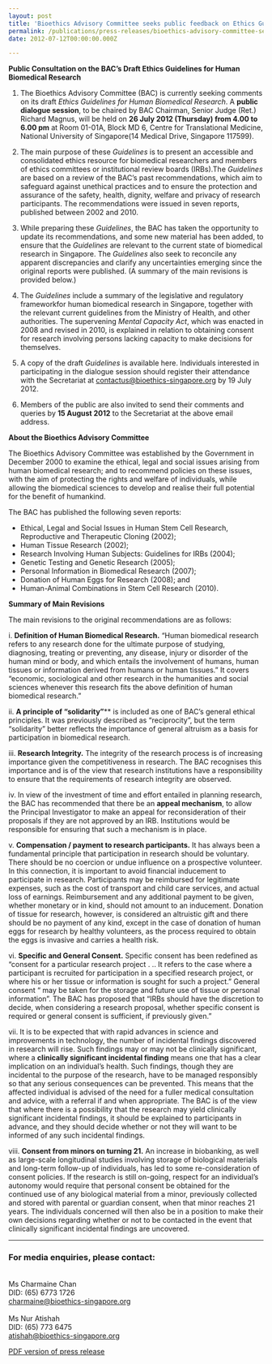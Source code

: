 ```yaml
---
layout: post
title: 'Bioethics Advisory Committee seeks public feedback on Ethics Guidelines for Human Biomedical Research'
permalink: /publications/press-releases/bioethics-advisory-committee-seeks-public-feedback-on-ethics-guidelines-for-human-biomedical-research
date: 2012-07-12T00:00:00.000Z

---
```



**Public Consultation on the BAC’s Draft Ethics Guidelines for Human Biomedical Research**

1. The Bioethics Advisory Committee (BAC) is currently seeking comments on its draft *Ethics Guidelines for Human Biomedical Research*. A **public dialogue session**, to be chaired by BAC Chairman, Senior Judge (Ret.) Richard Magnus, will be held on **26 July 2012 (Thursday) from 4.00 to 6.00 pm** at Room 01-01A, Block MD 6, Centre for Translational Medicine, National University of Singapore(14 Medical Drive, Singapore 117599).

2. The main purpose of these *Guidelines* is to present an accessible and consolidated ethics resource for biomedical researchers and members of ethics committees or institutional review boards (IRBs).The *Guidelines* are based on a review of the BAC’s past recommendations, which aim to safeguard against unethical practices and to ensure the protection and assurance of the safety, health, dignity, welfare and privacy of research participants. The recommendations were issued in seven reports, published between 2002 and 2010.

3. While preparing these *Guidelines*, the BAC has taken the opportunity to update its recommendations, and some new material has been added, to ensure that the *Guidelines* are relevant to the current state of biomedical research in Singapore. The *Guidelines* also seek to reconcile any apparent discrepancies and clarify any uncertainties emerging since the original reports were published. (A summary of the main revisions is provided below.)

4. The *Guidelines* include a summary of the legislative and regulatory frameworkfor human biomedical research in Singapore, together with the relevant current guidelines from the Ministry of Health, and other authorities. The supervening *Mental Capacity Act*, which was enacted in 2008 and revised in 2010, is explained in relation to obtaining consent for research involving persons lacking capacity to make decisions for themselves.

5. A copy of the draft *Guidelines* is available here. Individuals interested in participating in the dialogue session should register their attendance with the Secretariat at <contactus@bioethics-singapore.org> by 19 July 2012.

6. Members of the public are also invited to send their comments and queries by **15 August 2012** to the Secretariat at the above email address.


**About the Bioethics Advisory Committee**

The Bioethics Advisory Committee was established by the Government in December 2000 to examine the ethical, legal and social issues arising from human biomedical research; and to recommend policies on these issues, with the aim of protecting the rights and welfare of individuals, while allowing the biomedical sciences to develop and realise their full potential for the benefit of humankind.

The BAC has published the following seven reports:
- Ethical, Legal and Social Issues in Human Stem Cell Research, Reproductive and   Therapeutic Cloning (2002);
- Human Tissue Research (2002);
- Research Involving Human Subjects: Guidelines for IRBs (2004);
- Genetic Testing and Genetic Research (2005);
- Personal Information in Biomedical Research (2007);
- Donation of Human Eggs for Research (2008); and
- Human-Animal Combinations in Stem Cell Research (2010).


**Summary of Main Revisions**

The main revisions to the original recommendations are as follows:
 
 i. **Definition of Human Biomedical Research.** “Human biomedical research refers to any research done for the ultimate purpose of studying, diagnosing, treating or preventing, any disease, injury or disorder of the human mind or body, and which entails the involvement of humans, human tissues or information derived from humans or human tissues.” It covers “economic, sociological and other research in the humanities and social sciences whenever this research fits the above definition of human biomedical research.”
 
 ii. **A principle of “solidarity”**** is included as one of BAC’s general ethical principles. It was previously described as “reciprocity”, but the term “solidarity” better reflects the importance of general altruism as a basis for participation in biomedical research.

 iii. **Research Integrity.** The integrity of the research process is of increasing importance given the competitiveness in research. The BAC recognises this importance and is of the view that research institutions have a responsibility to ensure that the requirements of research integrity are observed.

 iv. In view of the investment of time and effort entailed in planning research, the BAC has recommended that there be an **appeal mechanism**, to allow the Principal Investigator to make an appeal for reconsideration of their proposals if they are not approved by an IRB. Institutions would be responsible for ensuring that such a mechanism is in place.

 v. **Compensation / payment to research participants.** It has always been a fundamental principle that participation in research should be voluntary. There should be no coercion or undue influence on a prospective volunteer. In this connection, it is important to avoid financial inducement to participate in research. Participants may be reimbursed for legitimate expenses, such as the cost of transport and child care services, and actual loss of earnings. Reimbursement and any additional payment to be given, whether monetary or in kind, should not amount to an inducement. Donation of tissue for research, however, is considered an altruistic gift and there should be no payment of any kind, except in the case of donation of human eggs for research by healthy volunteers, as the process required to obtain the eggs is invasive and carries a health risk.

 vi. **Specific and General Consent.** Specific consent has been redefined as “consent for a particular research project . .. It refers to the case where a participant is recruited for participation in a specified research project, or where his or her tissue or information is sought for such a project.” General consent “ may be taken for the storage and future use of tissue or personal information”. The BAC has proposed that “IRBs should have the discretion to decide, when considering a research proposal, whether specific consent is required or general consent is sufficient, if previously given.”

 vii. It is to be expected that with rapid advances in science and improvements in technology, the number of incidental findings discovered in research will rise. Such findings may or may not be clinically significant, where a **clinically significant incidental finding** means one that has a clear implication on an individual’s health. Such findings, though they are incidental to the purpose of the research, have to be managed responsibly so that any serious consequences can be prevented. This means that the affected individual is advised of the need for a fuller medical consultation and advice, with a referral if and when appropriate. The BAC is of the view that where there is a possibility that the research may yield clinically significant incidental findings, it should be explained to participants in advance, and they should decide whether or not they will want to be informed of any such incidental findings.

 viii. **Consent from minors on turning 21.** An increase in biobanking, as well as large-scale longitudinal studies involving storage of biological materials and long-term follow-up of individuals, has led to some re-consideration of consent policies. If the research is still on-going, respect for an individual’s autonomy would require that personal consent be obtained for the continued use of any biological material from a minor, previously collected and stored with parental or guardian consent, when that minor reaches 21 years. The individuals concerned will then also be in a position to make their own decisions regarding whether or not to be contacted in the event that clinically significant incidental findings are uncovered.
 
 ---

### **For media enquiries, please contact:**

<br>Ms Charmaine Chan
<br>DID: (65) 6773 1726
<br><charmaine@bioethics-singapore.org>
<br>
<br>Ms Nur Atishah
<br>DID: (65) 773 6475
<br><atishah@bioethics-singapore.org>

[PDF version of press release](/files/publications/press-releases/bioethics-advisory-committee-seeks-public-feedback-on-ethics-guidelines-for-human-biomedical-research.pdf)

